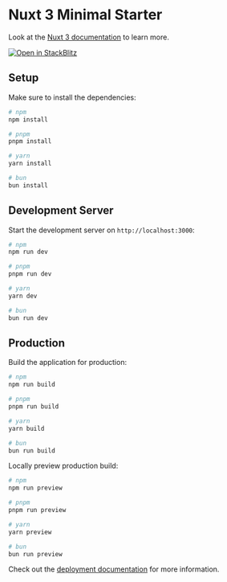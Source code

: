 # Nuxt 3 Minimal Starter

Look at the [Nuxt 3 documentation](https://nuxt.com/docs/getting-started/introduction) to learn more.

[![Open in StackBlitz](https://developer.stackblitz.com/img/open_in_stackblitz.svg)](https://stackblitz.com/github.com/hirotaka/mre/tree/main/nuxt-use-fetch-get-cached-data)

## Setup

Make sure to install the dependencies:

```bash
# npm
npm install

# pnpm
pnpm install

# yarn
yarn install

# bun
bun install
```

## Development Server

Start the development server on `http://localhost:3000`:

```bash
# npm
npm run dev

# pnpm
pnpm run dev

# yarn
yarn dev

# bun
bun run dev
```

## Production

Build the application for production:

```bash
# npm
npm run build

# pnpm
pnpm run build

# yarn
yarn build

# bun
bun run build
```

Locally preview production build:

```bash
# npm
npm run preview

# pnpm
pnpm run preview

# yarn
yarn preview

# bun
bun run preview
```

Check out the [deployment documentation](https://nuxt.com/docs/getting-started/deployment) for more information.

